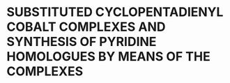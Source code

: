 # SUBSTITUTED CYCLOPENTADIENYL COBALT COMPLEXES AND SYNTHESIS OF PYRIDINE HOMOLOGUES BY MEANS OF THE COMPLEXES